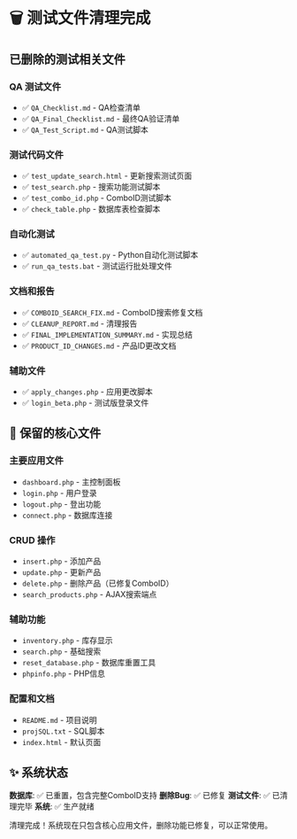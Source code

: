 # 🗑️ 测试文件清理完成

## 已删除的测试相关文件

### QA 测试文件
- ✅ `QA_Checklist.md` - QA检查清单
- ✅ `QA_Final_Checklist.md` - 最终QA验证清单  
- ✅ `QA_Test_Script.md` - QA测试脚本

### 测试代码文件
- ✅ `test_update_search.html` - 更新搜索测试页面
- ✅ `test_search.php` - 搜索功能测试脚本
- ✅ `test_combo_id.php` - ComboID测试脚本
- ✅ `check_table.php` - 数据库表检查脚本

### 自动化测试
- ✅ `automated_qa_test.py` - Python自动化测试脚本
- ✅ `run_qa_tests.bat` - 测试运行批处理文件

### 文档和报告
- ✅ `COMBOID_SEARCH_FIX.md` - ComboID搜索修复文档
- ✅ `CLEANUP_REPORT.md` - 清理报告
- ✅ `FINAL_IMPLEMENTATION_SUMMARY.md` - 实现总结
- ✅ `PRODUCT_ID_CHANGES.md` - 产品ID更改文档

### 辅助文件
- ✅ `apply_changes.php` - 应用更改脚本
- ✅ `login_beta.php` - 测试版登录文件

## 📁 保留的核心文件

### 主要应用文件
- `dashboard.php` - 主控制面板
- `login.php` - 用户登录
- `logout.php` - 登出功能
- `connect.php` - 数据库连接

### CRUD 操作
- `insert.php` - 添加产品
- `update.php` - 更新产品
- `delete.php` - 删除产品（已修复ComboID）
- `search_products.php` - AJAX搜索端点

### 辅助功能
- `inventory.php` - 库存显示
- `search.php` - 基础搜索
- `reset_database.php` - 数据库重置工具
- `phpinfo.php` - PHP信息

### 配置和文档
- `README.md` - 项目说明
- `projSQL.txt` - SQL脚本
- `index.html` - 默认页面

## ✨ 系统状态

**数据库**: ✅ 已重置，包含完整ComboID支持
**删除Bug**: ✅ 已修复
**测试文件**: ✅ 已清理完毕
**系统**: ✅ 生产就绪

清理完成！系统现在只包含核心应用文件，删除功能已修复，可以正常使用。
